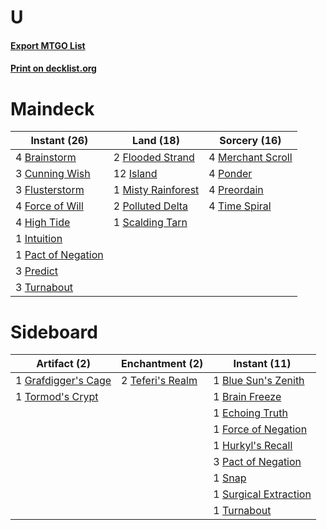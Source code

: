 # U

#### [Export MTGO List](../collection/U/U.txt)
#### [Print on decklist.org](http://decklist.org/?deckmain=4%09Brainstorm%0A3%09Cunning%20Wish%0A2%09Flooded%20Strand%0A3%09Flusterstorm%0A4%09Force%20of%20Will%0A4%09High%20Tide%0A1%09Intuition%0A12%09Island%0A4%09Merchant%20Scroll%0A1%09Misty%20Rainforest%0A1%09Pact%20of%20Negation%0A2%09Polluted%20Delta%0A4%09Ponder%0A3%09Predict%0A4%09Preordain%0A1%09Scalding%20Tarn%0A4%09Time%20Spiral%0A3%09Turnabout&deckside=1%09Blue%20Sun's%20Zenith%0A1%09Brain%20Freeze%0A1%09Echoing%20Truth%0A1%09Force%20of%20Negation%0A1%09Grafdigger's%20Cage%0A1%09Hurkyl's%20Recall%0A3%09Pact%20of%20Negation%0A1%09Snap%0A1%09Surgical%20Extraction%0A2%09Teferi's%20Realm%0A1%09Tormod's%20Crypt%0A1%09Turnabout)
# Maindeck

|                                        Instant (26)                                         |                                          Land (18)                                          |                                       Sorcery (16)                                        |
|---------------------------------------------------------------------------------------------|---------------------------------------------------------------------------------------------|-------------------------------------------------------------------------------------------|
|4 [Brainstorm](http://gatherer.wizards.com/Pages/Card/Details.aspx?multiverseid=3897)        |2 [Flooded Strand](http://gatherer.wizards.com/Pages/Card/Details.aspx?multiverseid=405098)  |4 [Merchant Scroll](http://gatherer.wizards.com/Pages/Card/Details.aspx?multiverseid=45275)|
|3 [Cunning Wish](http://gatherer.wizards.com/Pages/Card/Details.aspx?multiverseid=34400)     |12 [Island](http://gatherer.wizards.com/Pages/Card/Details.aspx?multiverseid=439857)         |4 [Ponder](http://gatherer.wizards.com/Pages/Card/Details.aspx?multiverseid=451051)        |
|3 [Flusterstorm](http://gatherer.wizards.com/Pages/Card/Details.aspx?multiverseid=228255)    |1 [Misty Rainforest](http://gatherer.wizards.com/Pages/Card/Details.aspx?multiverseid=405102)|4 [Preordain](http://gatherer.wizards.com/Pages/Card/Details.aspx?multiverseid=405347)     |
|4 [Force of Will](http://gatherer.wizards.com/Pages/Card/Details.aspx?multiverseid=3107)     |2 [Polluted Delta](http://gatherer.wizards.com/Pages/Card/Details.aspx?multiverseid=405104)  |4 [Time Spiral](http://gatherer.wizards.com/Pages/Card/Details.aspx?multiverseid=10423)    |
|4 [High Tide](http://gatherer.wizards.com/Pages/Card/Details.aspx?multiverseid=1873)         |1 [Scalding Tarn](http://gatherer.wizards.com/Pages/Card/Details.aspx?multiverseid=405107)   |                                                                                           |
|1 [Intuition](http://gatherer.wizards.com/Pages/Card/Details.aspx?multiverseid=4707)         |                                                                                             |                                                                                           |
|1 [Pact of Negation](http://gatherer.wizards.com/Pages/Card/Details.aspx?multiverseid=442057)|                                                                                             |                                                                                           |
|3 [Predict](http://gatherer.wizards.com/Pages/Card/Details.aspx?multiverseid=451053)         |                                                                                             |                                                                                           |
|3 [Turnabout](http://gatherer.wizards.com/Pages/Card/Details.aspx?multiverseid=5728)         |                                                                                             |                                                                                           |


# Sideboard

|                                         Artifact (2)                                         |                                     Enchantment (2)                                     |                                          Instant (11)                                          |
|----------------------------------------------------------------------------------------------|-----------------------------------------------------------------------------------------|------------------------------------------------------------------------------------------------|
|1 [Grafdigger's Cage](http://gatherer.wizards.com/Pages/Card/Details.aspx?multiverseid=278452)|2 [Teferi's Realm](http://gatherer.wizards.com/Pages/Card/Details.aspx?multiverseid=3651)|1 [Blue Sun's Zenith](http://gatherer.wizards.com/Pages/Card/Details.aspx?multiverseid=442033)  |
|1 [Tormod's Crypt](http://gatherer.wizards.com/Pages/Card/Details.aspx?multiverseid=389723)   |                                                                                         |1 [Brain Freeze](http://gatherer.wizards.com/Pages/Card/Details.aspx?multiverseid=47599)        |
|                                                                                              |                                                                                         |1 [Echoing Truth](http://gatherer.wizards.com/Pages/Card/Details.aspx?multiverseid=405212)      |
|                                                                                              |                                                                                         |1 [Force of Negation](http://gatherer.wizards.com/Pages/Card/Details.aspx?multiverseid=464001)  |
|                                                                                              |                                                                                         |1 [Hurkyl's Recall](http://gatherer.wizards.com/Pages/Card/Details.aspx?multiverseid=135260)    |
|                                                                                              |                                                                                         |3 [Pact of Negation](http://gatherer.wizards.com/Pages/Card/Details.aspx?multiverseid=442057)   |
|                                                                                              |                                                                                         |1 [Snap](http://gatherer.wizards.com/Pages/Card/Details.aspx?multiverseid=426582)               |
|                                                                                              |                                                                                         |1 [Surgical Extraction](http://gatherer.wizards.com/Pages/Card/Details.aspx?multiverseid=397706)|
|                                                                                              |                                                                                         |1 [Turnabout](http://gatherer.wizards.com/Pages/Card/Details.aspx?multiverseid=5728)            |

